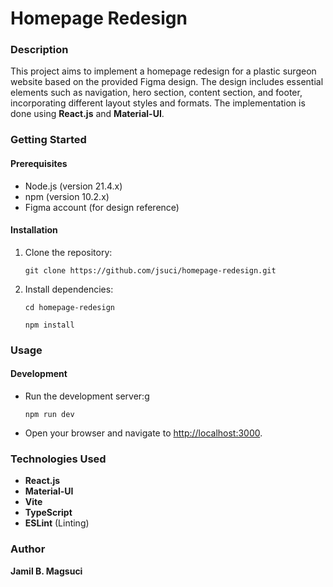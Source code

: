 # Homepage Redesign

### Description

This project aims to implement a homepage redesign for a plastic surgeon website based on the provided Figma design. The design includes essential elements such as navigation, hero section, content section, and footer, incorporating different layout styles and formats. The implementation is done using **React.js** and **Material-UI**.

### Getting Started

#### Prerequisites

- Node.js (version 21.4.x)
- npm (version 10.2.x)
- Figma account (for design reference)

#### Installation

1. Clone the repository:

    `git clone https://github.com/jsuci/homepage-redesign.git`

2. Install dependencies:

    `cd homepage-redesign`
    
    `npm install`

### Usage

#### Development

- Run the development server:g

    `npm run dev`


- Open your browser and navigate to [http://localhost:3000](http://localhost:3000).


### Technologies Used

- **React.js**
- **Material-UI**
- **Vite**
- **TypeScript**
- **ESLint** (Linting)

### Author

**Jamil B. Magsuci**

